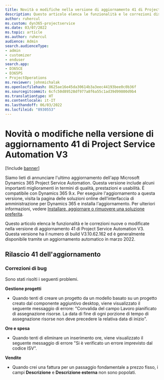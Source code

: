 ```yaml
---
title: Novità o modifiche nella versione di aggiornamento 41 di Project Service Automation V3
description: Questo articolo elenca le funzionalità e le correzioni disponibili nella versione di aggiornamento 41 di Microsoft Dynamics 365 Project Service Automation V3.
author: ruhercul
ms.custom: dyn365-projectservice
ms.date: 03/07/2022
ms.topic: article
ms.author: ruhercul
audience: Admin
search.audienceType:
- admin
- customizer
- enduser
search.app:
- D365CE
- D365PS
- ProjectOperations
ms.reviewer: johnmichalak
ms.openlocfilehash: 8625ae16e45da30614b3a3eec44193bee0c0b36f
ms.sourcegitcommit: 6cfc50d89528df977a8f6a55c1ad39d99800d9b4
ms.translationtype: HT
ms.contentlocale: it-IT
ms.lasthandoff: 06/03/2022
ms.locfileid: "8930553"
---
```

# <a name="whats-new-or-changed-in-project-service-automation-update-release-41-v3"></a>Novità o modifiche nella versione di aggiornamento 41 di Project Service Automation V3

[!include [banner](../includes/psa-now-project-operations.md)]

Siamo lieti di annunciare l'ultimo aggiornamento dell'app Microsoft Dynamics 365 Project Service Automation. Questa versione include alcuni importanti miglioramenti in termini di qualità, prestazioni e usabilità. È compatibile con Dynamics 365 9.x. Per eseguire l'aggiornamento a questa versione, visita la pagina delle soluzioni online dell'interfaccia di amministrazione per Dynamics 365 e installa l'aggiornamento. Per ulteriori informazioni, vedere [Installare, aggiornare o rimuovere una soluzione preferita](/power-platform/admin/install-remove-preferred-solution).

Questo articolo elenca le funzionalità e le correzioni nuove o modificate nella versione di aggiornamento 41 di Project Service Automation V3. Questa versione ha il numero di build V3.10.62.162 ed è generalmente disponibile tramite un aggiornamento automatico in marzo 2022.

## <a name="update-release-41"></a>Rilascio 41 dell'aggiornamento

### <a name="bug-fixes"></a>Correzioni di bug

Sono stati risolti i seguenti problemi.

**Gestione progetti**
- Quando tenti di creare un progetto da un modello basato su un progetto creato dal componente aggiuntivo desktop, viene visualizzato il seguente messaggio di errore: "Convalida del campo Lavoro pianificato di assegnazione risorse. La data di fine di ogni porzione di tempo di assegnazione risorse non deve precedere la relativa data di inizio".

**Ore e spesa**
- Quando tenti di eliminare un inserimento ore, viene visualizzato il seguente messaggio di errore "Si è verificato un errore imprevisto dal codice ISV".

**Vendite**
- Quando crei una fattura per un passaggio fondamentale a prezzo fisso, i campi **Descrizione** e **Descrizione esterna** non sono popolati. 
